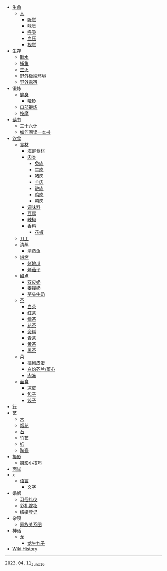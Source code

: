 - [生命](/0130_生命)
  - [人](/0087_生命_人)
    - [听觉](/0136_生命_人_听觉)
    - [味觉](/0133_生命_人_味觉)
    - [呼吸](/0119_生命_人_呼吸)
    - [血压](/0088_生命_人_血压)
    - [视觉](/0135_生命_人_视觉)
- 生存
  - [取水](/0098_生存_取水)
  - [捕鱼](/0073_生存_捕鱼)
  - [生火](/0093_生存_生火)
  - [野外极端环境](/0072_生存_野外极端环境)
  - [野外露宿](/0074_生存_野外露宿)
- 锻炼
  - [健身](/0134_锻炼_健身)
    - [哑铃](/0103_锻炼_健身_哑铃)
  - [口部锻炼](/0142_锻炼_口部)
  - [按摩](/0094_锻炼_按摩)
- [读书](/0095_读书)
  - [三十六计](/0081_读书_三十六计)
  - [如何阅读一本书](/0099_读书_如何阅读一本书)
- [饮食](/0084_饮食)
  - [食材](/0131_饮食_食材)
    - [海鲜食材](/0152_饮食_食材_海鲜)
    - [肉类](/0086_饮食_食材_肉类)
      - [兔肉](/0106_饮食_食材_肉类_兔肉)
      - [牛肉](/0149_饮食_食材_肉类_牛肉)
      - [猪肉](/0127_饮食_食材_肉类_猪肉)
      - [羊肉](/0148_饮食_食材_肉类_羊肉)
      - [驴肉](/0101_饮食_食材_肉类_驴肉)
      - [鸡肉](/0097_饮食_食材_肉类_鸡肉)
      - [鸭肉](/0107_饮食_食材_肉类_鸭肉)
    - [调味料](/0132_饮食_食材_调味料)
    - [豆腐](/0105_饮食_食材_豆腐)
    - [辣椒](/0124_饮食_食材_辣椒)
    - [香料](/0122_饮食_食材_香料)
      - [花椒](/0123_饮食_食材_香料_花椒)
  - [刀工](/0085_饮食_刀工)
  - 清蒸
    - [清蒸鱼](/0128_饮食_清蒸_鱼)
  - [烘烤](/0113_饮食_烘烤)
    - [烤地瓜](/0112_饮食_烘烤_烤地瓜)
    - [烤茄子](/0143_饮食_烘烤_烤茄子)
  - [甜点](/0076_饮食_甜点)
    - [双皮奶](/0077_饮食_甜点_双皮奶)
    - [姜撞奶](/0078_饮食_甜点_姜撞奶)
    - [芋头牛奶](/0144_饮食_甜点_芋头牛奶)
  - [茶](/0110_饮食_茶)
    - [白茶](/0083_饮食_茶_白茶)
    - [红茶](/0126_饮食_茶_红茶)
    - [绿茶](/0125_饮食_茶_绿茶)
    - [花茶](/0151_饮食_茶_花茶)
    - [资料](/0096_饮食_茶_资料)
    - [青茶](/0117_饮食_茶_青茶)
    - [黄茶](/0139_饮食_茶_黄茶)
    - [黑茶](/0082_饮食_茶_黑茶)
  - 菜
    - [擂椒皮蛋](/0145_饮食_菜_擂椒皮蛋)
    - [白灼芥兰/菜心](/0147_饮食_菜_白灼菜心)
    - [肉冻](/0109_饮食_菜_肉冻)
  - [面食](/0079_饮食_面食)
    - [凉皮](/0080_饮食_面食_凉皮)
    - [包子](/0146_饮食_面食_包子)
    - [饺子](/0102_饮食_面食_饺子)
- [行](/0115_行)
- 艺
  - [木](/0120_艺_木)
  - [烟花](/0104_艺_烟花)
  - [石](/0121_艺_石)
  - [竹艺](/0116_艺_竹艺)
  - [纸](/0118_艺_纸)
  - [陶瓷](/0111_艺_陶瓷)
- [摄影](/0089_摄影)
  - [摄影小技巧](/0150_摄影_小技巧)
- [面试](/0075_面试)
- x
  - [语言](/0129_x_语言)
    - [文字](/0114_x_语言_文字)
- 婚姻
  - [习俗礼仪](/0137_婚姻_习俗礼仪)
  - [彩礼嫁妆](/0108_婚姻_彩礼嫁妆)
  - [结婚登记](/0138_婚姻_结婚登记)
- 杂项
  - [家族关系图](/0100_杂项_家族关系图)
- 神话
  - [龙](/0140_神话_龙)
    - [龙生九子](/0141_神话_龙_龙生九子)
- [Wiki History](/hist)

---
<kbd>2023.04.11<sub>Junx16</sub></kbd>
